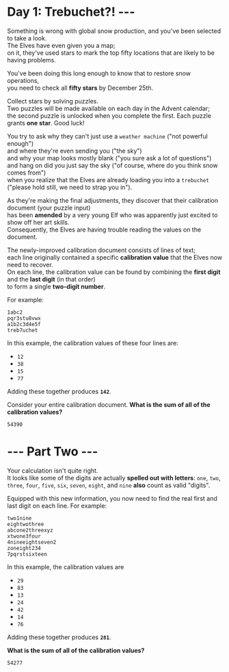 # Day 1: Trebuchet?! ---

Something is wrong with global snow production, and you've been selected to take a look.  
The Elves have even given you a map;  
on it, they've used stars to mark the top fifty locations that are likely to be having problems.

You've been doing this long enough to know that to restore snow operations,  
you need to check all **fifty stars** by December 25th.

Collect stars by solving puzzles.  
Two puzzles will be made available on each day in the Advent calendar;  
the second puzzle is unlocked when you complete the first. Each puzzle grants **one star**. Good luck!

You try to ask why they can't just use a `weather machine` ("not powerful enough")  
and where they're even sending you ("the sky")  
and why your map looks mostly blank ("you sure ask a lot of questions")  
and hang on did you just say the sky ("of course, where do you think snow comes from")  
when you realize that the Elves are already loading you into a `trebuchet` ("please hold still, we need to strap you in").

As they're making the final adjustments, they discover that their calibration document (your puzzle input)  
has been **amended** by a very young Elf who was apparently just excited to show off her art skills.  
Consequently, the Elves are having trouble reading the values on the document.

The newly-improved calibration document consists of lines of text;  
each line originally contained a specific **calibration value** that the Elves now need to recover.  
On each line, the calibration value can be found by combining the **first digit** and the **last digit** (in that order)  
to form a single **two-digit number**.

For example:

```text
1abc2
pqr3stu8vwx
a1b2c3d4e5f
treb7uchet
```

In this example, the calibration values of these four lines are:

- `12`
- `38`
- `15`
- `77`

Adding these together produces **`142`**.

Consider your entire calibration document.
**What is the sum of all of the calibration values?**

`54390`

# --- Part Two ---

Your calculation isn't quite right.  
It looks like some of the digits are actually **spelled out with letters**:
`one`, `two`, `three`, `four`, `five`, `six`, `seven`, `eight`, and `nine` **also** count as valid "digits".

Equipped with this new information, you now need to find the real first and last digit on each line. For example:

```text
two1nine
eightwothree
abcone2threexyz
xtwone3four
4nineeightseven2
zoneight234
7pqrstsixteen
```

In this example, the calibration values are

- `29`
- `83`
- `13`
- `24`
- `42`
- `14`
- `76`

Adding these together produces **`281`**.

**What is the sum of all of the calibration values?**

`54277`
